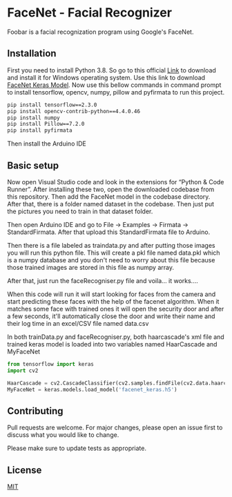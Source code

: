 # FaceNet - Facial Recognizer

Foobar is a facial recognization program using Google's FaceNet.

## Installation
First you need to install Python 3.8. So go to this official [Link](https://www.python.org/downloads/release/python-3810) to download and install it for Windows operating system. Use this link to download [FaceNet Keras Model](shorturl.at/nLM05).
Now use this bellow commands in command prompt to install tensorflow, opencv, numpy, pillow and pyfirmata to run this project.
```bash
pip install tensorflow==2.3.0
pip install opencv-contrib-python==4.4.0.46
pip install numpy
pip install Pillow==7.2.0
pip install pyfirmata
```
Then install the Arduino IDE

## Basic setup
Now open Visual Studio code and look in the extensions for “Python & Code Runner”. After installing these two, open the downloaded codebase from this repository. Then add the FaceNet model in the codebase directory. After that, there is a folder named dataset in the codebase. Then just put the pictures you need to train in that dataset folder.

Then open Arduino IDE and go to File -> Examples -> Firmata -> StandardFirmata. After that upload this StandardFirmata file to Arduino.

Then there is a file labeled as traindata.py and after putting those images you will run this python file. This will create a pkl file named data.pkl which is a numpy database and you don't need to worry about this file because those trained images are stored in this file as numpy array.

After that, just run the faceRecogniser.py file and voila... it works....

When this code will run it will start looking for faces from the camera and start predicting these faces with the help of the facenet algorithm. When it matches some face with trained ones it will open the security door and after a few seconds, it'll automatically close the door and write their name and their log time in an excel/CSV file named data.csv

In both trainData.py and faceRecogniser.py, both haarcascade's xml file and trained keras model is loaded into two variables named HaarCascade and MyFaceNet
```python
from tensorflow import keras
import cv2

HaarCascade = cv2.CascadeClassifier(cv2.samples.findFile(cv2.data.haarcascades + 'haarcascade_frontalface_default.xml'))
MyFaceNet = keras.models.load_model('facenet_keras.h5')
```

## Contributing
Pull requests are welcome. For major changes, please open an issue first to discuss what you would like to change.

Please make sure to update tests as appropriate.

## License
[MIT](https://choosealicense.com/licenses/mit/)
